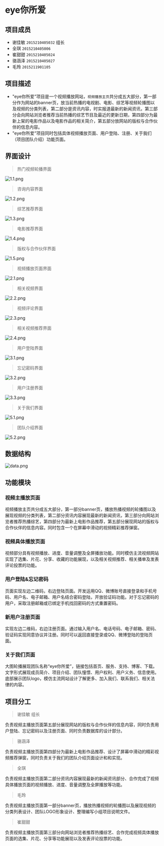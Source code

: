 eye你所爱
=========
项目成员
--------
* 谢佳敏 `2015210405032` 组长
* 全琪 `2015210405006`
* 崔甜甜 `2015210405024`
* 骆涵泽 `2015210405027`
* 毛玲  `2015211901105`

项目描述
--------
 * "eye你所爱"项目是一个视频播放网站，`视频播放主页`共分成五大部分，第一部分作为网站的banner页，放当前热播的电视剧、电影、综艺等视频轮播图以及视频的分类列表，第二部分是资讯内容，时实报道最新的新闻资讯，第三部分会向网站浏览者推荐当前热播的综艺节目及最近的更新日期，第四部分为最新上架的电影作品以及电影作品的相关简介，第五部分放网站的版权与合作伙伴的信息内容。
 * "eye你所爱"项目同时包括具体视频播放页面、用户登陆、注册、关于我们（项目团队介绍）功能页面。


界面设计
--------

>热门视频轮播界面

![1.1.png](/img/md/1.1.png "1.1.png")


>咨询内容界面

![1.2.png](/img/md/1.2.png "1.2.png")


>综艺推荐界面

![1.3.png](/img/md/1.3.png "1.3.png")


>电影推荐界面

![1.4.png](/img/md/1.4.png "1.4.png")


>版权与合作伙伴界面

![1.5.png](/img/md/1.5.png "1.5.png")


>视频播放页面界面

![2.1.png](/img/md/2.1.png "2.1.png")


>相关视频界面

![2.2.png](/img/md/2.2.png "2.2.png")


>视频评论界面

![2.3.png](/img/md/2.3.png "2.3.png")


>相关视频推荐界面

![2.4.png](/img/md/2.4.png "2.4.png")


>用户登陆界面

![3.1.png](/img/md/3.1.png "3.1.png")


>忘记密码界面

![3.2.png](/img/md/3.2.png "3.2.png")


>用户注册界面

![3.3.png](/img/md/3.3.png "3.3.png")


>关于我们界面

![5.1.png](/img/md/5.1.png "5.1.png")


>团队介绍界面

![5.2.png](/img/md/5.2.png "5.2.png")


数据结构
--------


![data.png](/img/md/data.png "data.png")


功能模块
--------

### 视频主播放页面
视频播放主页共分成五大部分，第一部分banner页，播放热播视频的轮播图以及展现视频的分类列表，第二部分资讯内容展现最新的新闻资讯，第三部分向网站浏览者推荐热播综艺，第四部分为最新上电影作品推荐，第五部分展现网站的版权与合作伙伴的信息内容。同时包含一个在屏幕中滑动的视频精彩推荐弹窗。


### 视频具体播放页面
视频部分具有视频播放、进度、音量调整及全屏播放功能。同时模仿主流视频网站实现了选集、片花、分享、收藏的功能展现，以及相关视频推荐、相关播单及发表评论投票的功能。


### 用户登陆&忘记密码
页面实现左边二维码，右边登陆页面。开发运用QQ、微博账号直接登录和手机号码、用户名、电子邮箱、用户名结合密码登陆，开放验证码功能。对于忘记密码的用户，采取注册邮箱或已绑定手机找回密码的方式重置密码。


### 新用户注册页面
实现左边二维码，右边注册页面。通过输入用户名、电话号码、电子邮箱、密码、验证码实现同意协议并注册。同时可以返回直接登录或QQ、微博登陆的登陆页面。


### 关于我们页面
大图轮播展现团队名称“eye你所爱”，链接包括首页、服务、支持、博客、下载。文字形式展现成员简介、项目介绍、团队憧憬、用户权利、用户义务、信息使用。底部展示团队logo，模仿主流网站设计了解更多、加入我们、联系我们、相关法律的内容。


项目分工
--------
>谢佳敏 组长


负责视频主播放页面第五部分展现网站的版权与合作伙伴的信息内容，同时负责用户登陆、忘记密码以及注册页面、同时负责数据库的设计部分。

>骆涵泽 


负责视频主播放页面第四部分为最新上电影作品推荐、设计了屏幕中滑动的精彩视频推荐弹窗，同时负责关于我们的团队介绍页面设计和和实现。

>全琪 


负责视频主播放页面第二部分资讯内容展现最新的新闻资讯部分、合作完成了视频具体播放页面的视频播放、进度、音量调整及全屏播放等功能。

>毛玲 


负责视频主播放页面第一部分banner页，播放热播视频的轮播图以及展现视频的分类列表设计、团队LOGO形象设计、整理编写小组项目说明文件。

>崔甜甜


负责视频主播放页面第三部分向网站浏览者推荐热播综艺、合作完成视频具体播放页面的选集、片花、分享等功能展现以及发表评论投票的功能。

